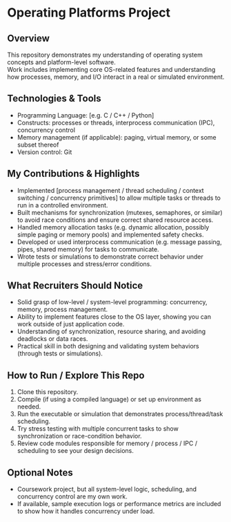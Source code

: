 # Operating Platforms Project

## Overview  
This repository demonstrates my understanding of operating system concepts and platform-level software.  
Work includes implementing core OS-related features and understanding how processes, memory, and I/O interact in a real or simulated environment.

## Technologies & Tools  
- Programming Language: [e.g. C / C++ / Python]  
- Constructs: processes or threads, interprocess communication (IPC), concurrency control  
- Memory management (if applicable): paging, virtual memory, or some subset thereof  
- Version control: Git  

## My Contributions & Highlights  
- Implemented [process management / thread scheduling / context switching / concurrency primitives] to allow multiple tasks or threads to run in a controlled environment.  
- Built mechanisms for synchronization (mutexes, semaphores, or similar) to avoid race conditions and ensure correct shared resource access.  
- Handled memory allocation tasks (e.g. dynamic allocation, possibly simple paging or memory pools) and implemented safety checks.  
- Developed or used interprocess communication (e.g. message passing, pipes, shared memory) for tasks to communicate.  
- Wrote tests or simulations to demonstrate correct behavior under multiple processes and stress/error conditions.

## What Recruiters Should Notice  
- Solid grasp of low-level / system-level programming: concurrency, memory, process management.  
- Ability to implement features close to the OS layer, showing you can work outside of just application code.  
- Understanding of synchronization, resource sharing, and avoiding deadlocks or data races.  
- Practical skill in both designing and validating system behaviors (through tests or simulations).

## How to Run / Explore This Repo  
1. Clone this repository.  
2. Compile (if using a compiled language) or set up environment as needed.  
3. Run the executable or simulation that demonstrates process/thread/task scheduling.  
4. Try stress testing with multiple concurrent tasks to show synchronization or race-condition behavior.  
5. Review code modules responsible for memory / process / IPC / scheduling to see your design decisions.

## Optional Notes  
- Coursework project, but all system-level logic, scheduling, and concurrency control are my own work.  
- If available, sample execution logs or performance metrics are included to show how it handles concurrency under load.  
